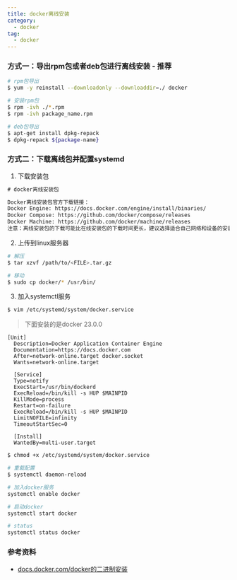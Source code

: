 ```yaml
---
title: docker离线安装
category:
  - docker
tag:
  - docker
---
```


### 方式一：导出rpm包或者deb包进行离线安装 - 推荐

``` bash
# rpm包导出
$ yum -y reinstall --downloadonly --downloaddir=./ docker

# 安装rpm包
$ rpm -ivh ./*.rpm
$ rpm -ivh package_name.rpm

# deb包导出
$ apt-get install dpkg-repack
$ dpkg-repack ${package-name}
```

### 方式二：下载离线包并配置systemd

1. 下载安装包

``` txt
# docker离线安装包

Docker离线安装包官方下载链接：
Docker Engine: https://docs.docker.com/engine/install/binaries/
Docker Compose: https://github.com/docker/compose/releases
Docker Machine: https://github.com/docker/machine/releases
注意：离线安装包的下载可能比在线安装包的下载时间更长，建议选择适合自己网络和设备的安装方式。
```

2. 上传到linux服务器

``` bash
# 解压
$ tar xzvf /path/to/<FILE>.tar.gz

# 移动
$ sudo cp docker/* /usr/bin/
```

3. 加入systemctl服务

``` bash
$ vim /etc/systemd/system/docker.service
```

> 下面安装的是docker 23.0.0

``` shell
[Unit]
  Description=Docker Application Container Engine
  Documentation=https://docs.docker.com
  After=network-online.target docker.socket
  Wants=network-online.target

  [Service]
  Type=notify
  ExecStart=/usr/bin/dockerd
  ExecReload=/bin/kill -s HUP $MAINPID
  KillMode=process
  Restart=on-failure
  ExecReload=/bin/kill -s HUP $MAINPID
  LimitNOFILE=infinity
  TimeoutStartSec=0

  [Install]
  WantedBy=multi-user.target
```

``` bash
$ chmod +x /etc/systemd/system/docker.service
```

``` bash
# 重载配置
$ systemctl daemon-reload

# 加入docker服务
systemctl enable docker

# 启动docker
systemctl start docker

# status
systemctl status docker
```


### 参考资料

- [docs.docker.com/docker的二进制安装](https://docs.docker.com/engine/install/binaries/)

